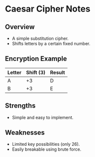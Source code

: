 # Caesar Cipher Notes

## Overview
- A simple substitution cipher.
- Shifts letters by a certain fixed number.

## Encryption Example

| Letter | Shift (3) | Result |
|--------|-----------|--------|
| A      | +3        | D      |
| B      | +3        | E      |

## Strengths
- Simple and easy to implement.

## Weaknesses
- Limited key possibilities (only 26).
- Easily breakable using brute force.

